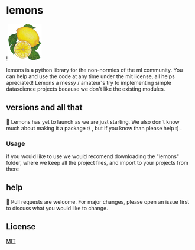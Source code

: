 # lemons
!<img src="https://github.com/Y0N1N1/lemons/blob/main/docs/assets/images/lemonslogo.png?raw=true" height="100" />

lemons is a python library for the non-normies of the ml community. You can help and use the code at any time under the mit license, all helps apreciated! Lemons a messy / amateur's try to implementing simple datascience projects because we don't like the existing modules. 
## versions and all that
:city_sunset:
Lemons has yet to launch as we are just starting. We also don't know much about making it a package :/ , but if you know than please help :) .
### Usage
if you would like to use we would recomend downloading the "lemons" folder, where we keep all the project files, and import to your projects from there
## help
:bullettrain_front:
Pull requests are welcome. For major changes, please open an issue first to discuss what you would like to change.
## License
[MIT](https://choosealicense.com/licenses/mit/)


